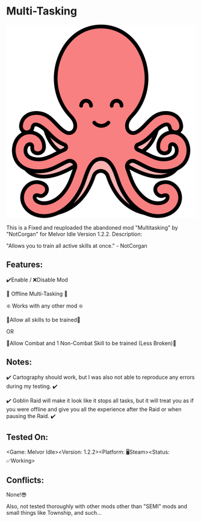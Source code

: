 # Multi-Tasking

<p align="center">
  <img width="512" height="512" src="https://github.com/NaviNieve/Multi-Tasking/blob/main/assets/octopus.png?raw=true">
</p>

  This is a Fixed and reuploaded the abandoned mod "Multitasking" by "NotCorgan" for Melvor Idle Version 1.2.2.
  Description:
  
  "Allows you to train all active skills at once." - NotCorgan
  
  ## Features:
  
  ✔️Enable / ❌Disable Mod
  
  💪 Offline Multi-Tasking 💪
  
  ❇️ Works with any other mod ❇️
  
   
  
  🔢Allow all skills to be trained🔢
  
  OR
  
  👑Allow Combat and 1 Non-Combat Skill to be trained (Less Broken)👑
  
   
  
  ## Notes:
  
  ✔️ Cartography should work, but I was also not able to reproduce any errors during my testing. ✔️ 
  
  ✔️ Goblin Raid will make it look like it stops all tasks, but it will treat you as if you were offline and give you all the experience after the Raid or when pausing the Raid. ✔️ 
  
   
  
  ## Tested On:
  
  <Game: Melvor Idle><Version: 1.2.2><Platform: 🖥Steam><Status: ✅Working>
  
   
  
  ## Conflicts:
  
  None!😎
  
  Also, not tested thoroughly with other mods other than "SEMI" mods and small things like Township, and such...
